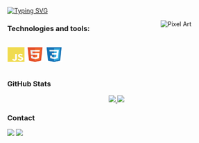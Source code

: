 [![Typing SVG](https://readme-typing-svg.demolab.com?font=Fira+Code&pause=1000&color=6793F7&width=435&lines=Hi%2C+everyone!+I'm+Gabrielle+Morales.;Welcome+to+my+Github+profile!+)](https://git.io/typing-svg)

<img src="https://media.tenor.com/QJU7AAAG91QAAAAj/aesthetic-pink.gif" alt="Pixel Art" align="right" width="150">

### Technologies and tools:

<div style="display: inline_block"><br>
  <img align="center" alt="Cris-Js" height="35" width="40" src="https://raw.githubusercontent.com/devicons/devicon/master/icons/javascript/javascript-plain.svg">
  <img align="center" alt="Cris-HTML" height="35" width="40" src="https://raw.githubusercontent.com/devicons/devicon/master/icons/html5/html5-original.svg">
  <img align="center" alt="Cris-CSS" height="35" width="40" src="https://raw.githubusercontent.com/devicons/devicon/master/icons/css3/css3-original.svg">
</div><br>

### GitHub Stats

<div align="center" style="display: flex; justify-content: center;">
  <a href="https://github.com/moralesgabi">
    <img height="175px" src="https://github-readme-stats.vercel.app/api?username=moralesgabi&show_icons=true&theme=one_dark_pro&include_all_commits=true&count_private=true"/>
    <img height="175px" src="https://github-readme-stats.vercel.app/api/top-langs/?username=moralesgabi&layout=compact&langs_count=7&theme=one_dark_pro"/>
  </a>
</div>
    
### Contact

<div> 
  <a href="https://www.linkedin.com/in/gabriellemdev/" target="_blank"><img src="https://img.shields.io/badge/-LinkedIn-%230077B5?style=for-the-badge&logo=linkedin&logoColor=white" target="_blank"></a> 
  <a href="mailto:gabriellemoralesjustino11@gmail.com"><img src="https://img.shields.io/badge/-Gmail-%23333?style=for-the-badge&logo=gmail&logoColor=white" target="_blank"></a>
</div>
